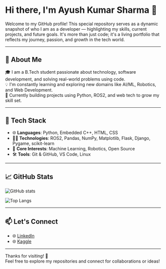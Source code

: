 # Hi there, I'm Ayush Kumar Sharma 👋

Welcome to my GitHub profile! This special repository serves as a dynamic snapshot of who I am as a developer — highlighting my skills, current projects, and future goals. It's more than just code; it's a living portfolio that reflects my journey, passion, and growth in the tech world.

---

## 🚀 About Me

🎓 I am a B.Tech student passionate about technology, software development, and solving real-world problems using code.  
💡 I'm constantly learning and exploring new domains like AI/ML, Robotics, and Web Development.  
🔧 Currently building projects using Python, ROS2, and web tech to grow my skill set.

---

## 🔨 Tech Stack

- 🌐 **Languages**: Python, Embedded C++, HTML, CSS
- 🧑‍💻 **Technologies**: ROS2, Pandas, NumPy, Matplotlib, Flask, Django, Pygame, scikit-learn  
- 🧠 **Core Interests**: Machine Learning, Robotics, Open Source  
- 🛠️ **Tools**: Git & GitHub, VS Code, Linux  

---

## 📈 GitHub Stats

![GitHub stats](https://github-readme-stats.vercel.app/api?username=a-ksharma&show_icons=true&theme=github_dark&hide=prs)

![Top Langs](https://github-readme-stats.vercel.app/api/top-langs/?username=a-ksharma&layout=compact&theme=github_dark)

---

## 📫 Let's Connect

- 🌐 [LinkedIn](https://www.linkedin.com/in/ayush-ksharma/)  
- 🌐 [Kaggle](https://www.kaggle.com/aksh1rma)
<!--
- 🌍 Portfolio: [yourwebsite.dev](https://yourwebsite.dev) *(if any)*-->

---

Thanks for visiting! 🌟  
Feel free to explore my repositories and connect for collaborations or ideas!
